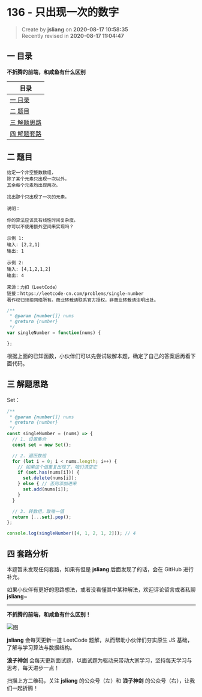 136 - 只出现一次的数字
===

> Create by **jsliang** on **2020-08-17 10:58:35**  
> Recently revised in **2020-08-17 11:04:47**

## 一 目录

**不折腾的前端，和咸鱼有什么区别**

| 目录 |
| --- |
| [一 目录](#chapter-one) |
| [二 题目](#chapter-two) |
| [三 解题思路](#chapter-three) |
| [四 解题套路](#chapter-four) |

## 二 题目



```
给定一个非空整数数组，
除了某个元素只出现一次以外，
其余每个元素均出现两次。

找出那个只出现了一次的元素。

说明：

你的算法应该具有线性时间复杂度。
你可以不使用额外空间来实现吗？

示例 1:
输入: [2,2,1]
输出: 1

示例 2:
输入: [4,1,2,1,2]
输出: 4

来源：力扣（LeetCode）
链接：https://leetcode-cn.com/problems/single-number
著作权归领扣网络所有。商业转载请联系官方授权，非商业转载请注明出处。
```

```js
/**
 * @param {number[]} nums
 * @return {number}
 */
var singleNumber = function(nums) {

};
```

根据上面的已知函数，小伙伴们可以先尝试破解本题，确定了自己的答案后再看下面代码。

## 三 解题思路



Set：

```js
/**
 * @param {number[]} nums
 * @return {number}
 */
const singleNumber = (nums) => {
  // 1. 设置集合
  const set = new Set();

  // 2. 遍历数组
  for (let i = 0; i < nums.length; i++) {
    // 如果这个值重复出现了，咱们清空它
    if (set.has(nums[i])) {
      set.delete(nums[i]);
    } else { // 否则添加进来
      set.add(nums[i]);
    }
  }

  // 3. 转数组，取唯一值
  return [...set].pop();
};

console.log(singleNumber([4, 1, 2, 1, 2])); // 4
```

## 四 套路分析



本题暂未发现任何套路，如果有但是 **jsliang** 后面发现了的话，会在 GitHub 进行补充。

如果小伙伴有更好的思路想法，或者没看懂其中某种解法，欢迎评论留言或者私聊 **jsliang**~

---

**不折腾的前端，和咸鱼有什么区别！**

![图](https://github.com/LiangJunrong/document-library/blob/master/public-repertory/img/z-index-small.png?raw=true)

**jsliang** 会每天更新一道 LeetCode 题解，从而帮助小伙伴们夯实原生 JS 基础，了解与学习算法与数据结构。

**浪子神剑** 会每天更新面试题，以面试题为驱动来带动大家学习，坚持每天学习与思考，每天进步一点！

扫描上方二维码，关注 **jsliang** 的公众号（左）和 **浪子神剑** 的公众号（右），让我们一起折腾！


